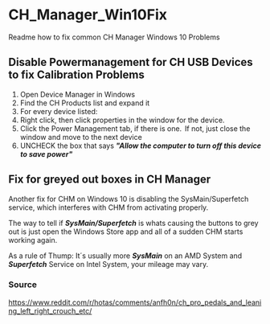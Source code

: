# CH_Manager_Win10Fix
Readme how to fix common CH Manager Windows 10 Problems

## Disable Powermanagement for CH USB Devices to fix Calibration Problems 

1. Open Device Manager in Windows 
2. Find the CH Products list and expand it 
3. For every device listed: 
 1. Right click, then click properties in the window for the device.  
 2. Click the Power Management tab, if there is one.  If not, just close the window and move to the next device 
 3. UNCHECK the box that says ***"Allow the computer to turn off this device to save power"***


## Fix for greyed out boxes in CH Manager

Another fix for CHM on Windows 10 is disabling the SysMain/Superfetch service, which interferes with CHM from activating properly.

The way to tell if ***SysMain/Superfetch*** is whats causing the buttons to grey out is just open the Windows Store app and all of a sudden CHM starts working again.

As a rule of Thump: It´s usually more ***SysMain*** on an AMD System and ***Superfetch*** Service on Intel System, your mileage may vary.

### Source 

https://www.reddit.com/r/hotas/comments/anfh0n/ch_pro_pedals_and_leaning_left_right_crouch_etc/

